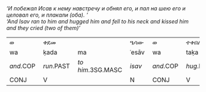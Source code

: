 

<p style="margin: 0pt 0pt 0pt 0pt;"><i>‘&#1048; &#1087;&#1086;&#1073;&#1077;&#1078;&#1072;&#1083; &#1048;&#1089;&#1072;&#1074; &#1082; &#1085;&#1077;&#1084;&#1091; &#1085;&#1072;&#1074;&#1089;&#1090;&#1088;&#1077;&#1095;&#1091; &#1080; &#1086;&#1073;&#1085;&#1103;&#1083; &#1077;&#1075;&#1086;, &#1080; &#1087;&#1072;&#1083; &#1085;&#1072; &#1096;&#1077;&#1102; &#1077;&#1075;&#1086; &#1080; &#1094;&#1077;&#1083;&#1086;&#1074;&#1072;&#1083; &#1077;&#1075;&#1086;, &#1080; &#1087;&#1083;&#1072;&#1082;&#1072;&#1083;&#1080; (&#1086;&#1073;&#1072;). ’</i></p>

<p style="margin: 0pt 0pt 0pt 0pt;"><i>‘And Isav ran to him and hugged him and fell to his neck and kissed him and they cried (two of them)’</i></p>
<table cellpadding="3" cellspacing="0">
<tr>
<td class="lbor"><p style="margin: 0pt 0pt 0pt 0pt;">&#4808;&nbsp;</p></td>
<td colspan="2" class="lbor"><p style="margin: 0pt 0pt 0pt 0pt;">&#4672;&#4848;&#4632;&nbsp;</p></td>
<td class="lbor"><p style="margin: 0pt 0pt 0pt 0pt;">&#4820;&#4659;&#4813;&nbsp;</p></td>
<td class="lbor"><p style="margin: 0pt 0pt 0pt 0pt;">&#4808;&nbsp;</p></td>
<td colspan="3" class="lbor"><p style="margin: 0pt 0pt 0pt 0pt;">&#4720;&#4672;&#4704;&#4622;&nbsp;</p></td>
<td class="lbor"><p style="margin: 0pt 0pt 0pt 0pt;">&#4808;&nbsp;</p></td>
<td colspan="3" class="lbor"><p style="margin: 0pt 0pt 0pt 0pt;">&#4624;&#4672;&#4942;&nbsp;</p></td>
<td colspan="2" class="lbor"><p style="margin: 0pt 0pt 0pt 0pt;">&#4781;&#4659;&#4854;&nbsp;</p></td>
<td class="lbor"><p style="margin: 0pt 0pt 0pt 0pt;">&#4808;&nbsp;</p></td>
<td colspan="3" class="lbor"><p style="margin: 0pt 0pt 0pt 0pt;">&#4656;&#4816;&#4638;&nbsp;</p></td>
<td class="lbor"><p style="margin: 0pt 0pt 0pt 0pt;">&#4808;&nbsp;</p></td>
<td colspan="2" class="lbor"><p style="margin: 0pt 0pt 0pt 0pt;">&#4704;&#4776;&#4841;&nbsp;</p></td>
<td colspan="2" class="lrbor"><p style="margin: 0pt 0pt 0pt 0pt;">&#4781;&#4621;&#4772;&#4614;&#4633;&nbsp;</p></td>
</tr>
<tr>
<td class="lbor"><p style="margin: 0pt 0pt 0pt 0pt;">wa&nbsp;</p></td>
<td class="lbor"><p style="margin: 0pt 0pt 0pt 0pt;">&#7731;ada&nbsp;</p></td>
<td ><p style="margin: 0pt 0pt 0pt 0pt;">ma&nbsp;</p></td>
<td class="lbor"><p style="margin: 0pt 0pt 0pt 0pt;">&#703;es&#257;v&nbsp;</p></td>
<td class="lbor"><p style="margin: 0pt 0pt 0pt 0pt;">wa&nbsp;</p></td>
<td class="lbor"><p style="margin: 0pt 0pt 0pt 0pt;">ta&#7731;a&nbsp;</p></td>
<td ><p style="margin: 0pt 0pt 0pt 0pt;">ba&nbsp;</p></td>
<td ><p style="margin: 0pt 0pt 0pt 0pt;">lo&nbsp;</p></td>
<td class="lbor"><p style="margin: 0pt 0pt 0pt 0pt;">wa&nbsp;</p></td>
<td class="lbor"><p style="margin: 0pt 0pt 0pt 0pt;">&#7717;a&nbsp;</p></td>
<td ><p style="margin: 0pt 0pt 0pt 0pt;">&#7731;a&nbsp;</p></td>
<td ><p style="margin: 0pt 0pt 0pt 0pt;">fo&nbsp;</p></td>
<td class="lbor"><p style="margin: 0pt 0pt 0pt 0pt;">&#7731;&#601;sa&nbsp;</p></td>
<td ><p style="margin: 0pt 0pt 0pt 0pt;">do&nbsp;</p></td>
<td class="lbor"><p style="margin: 0pt 0pt 0pt 0pt;">wa&nbsp;</p></td>
<td class="lbor"><p style="margin: 0pt 0pt 0pt 0pt;">sa&nbsp;</p></td>
<td ><p style="margin: 0pt 0pt 0pt 0pt;">&#703;a&nbsp;</p></td>
<td ><p style="margin: 0pt 0pt 0pt 0pt;">mo&nbsp;</p></td>
<td class="lbor"><p style="margin: 0pt 0pt 0pt 0pt;">wa&nbsp;</p></td>
<td class="lbor"><p style="margin: 0pt 0pt 0pt 0pt;">bakay&nbsp;</p></td>
<td ><p style="margin: 0pt 0pt 0pt 0pt;">u&nbsp;</p></td>
<td class="lbor"><p style="margin: 0pt 0pt 0pt 0pt;">k&#601;l&#660;e&nbsp;</p></td>
<td class="rbor"><p style="margin: 0pt 0pt 0pt 0pt;">homu&nbsp;</p></td>
</tr>
<tr>
<td class="lbor"><p style="margin: 0pt 0pt 0pt 0pt;"><i>and</i>.COP&nbsp;</p></td>
<td class="lbor"><p style="margin: 0pt 0pt 0pt 0pt;"><i>run</i>.PAST&nbsp;</p></td>
<td ><p style="margin: 0pt 0pt 0pt 0pt;"><i>to him</i>.3SG.MASC&nbsp;</p></td>
<td class="lbor"><p style="margin: 0pt 0pt 0pt 0pt;"><i>isav</i>&nbsp;</p></td>
<td class="lbor"><p style="margin: 0pt 0pt 0pt 0pt;"><i>and</i>.COP&nbsp;</p></td>
<td class="lbor"><p style="margin: 0pt 0pt 0pt 0pt;"><i>hug</i>.PAST&nbsp;</p></td>
<td ><p style="margin: 0pt 0pt 0pt 0pt;">3SG&nbsp;</p></td>
<td ><p style="margin: 0pt 0pt 0pt 0pt;"><i>him</i>.OBJ.3SG.MASC&nbsp;</p></td>
<td class="lbor"><p style="margin: 0pt 0pt 0pt 0pt;"><i>and</i>.COP&nbsp;</p></td>
<td class="lbor"><p style="margin: 0pt 0pt 0pt 0pt;"><i>fall</i>.PAST&nbsp;</p></td>
<td ><p style="margin: 0pt 0pt 0pt 0pt;">3SG.MASC&nbsp;</p></td>
<td ><p style="margin: 0pt 0pt 0pt 0pt;"><i>to his</i>.OBJ.3SG.MASC&nbsp;</p></td>
<td class="lbor"><p style="margin: 0pt 0pt 0pt 0pt;"><i>neck</i>&nbsp;</p></td>
<td ><p style="margin: 0pt 0pt 0pt 0pt;"><i>his</i>.OBJ.3SG.MASC&nbsp;</p></td>
<td class="lbor"><p style="margin: 0pt 0pt 0pt 0pt;"><i>and</i>.COP&nbsp;</p></td>
<td class="lbor"><p style="margin: 0pt 0pt 0pt 0pt;"><i>kiss</i>.PAST&nbsp;</p></td>
<td ><p style="margin: 0pt 0pt 0pt 0pt;">3SG&nbsp;</p></td>
<td ><p style="margin: 0pt 0pt 0pt 0pt;"><i>him</i>.OBJ.3SG.MASC&nbsp;</p></td>
<td class="lbor"><p style="margin: 0pt 0pt 0pt 0pt;"><i>and</i>.COP&nbsp;</p></td>
<td class="lbor"><p style="margin: 0pt 0pt 0pt 0pt;"><i>cry</i>.PAST&nbsp;</p></td>
<td ><p style="margin: 0pt 0pt 0pt 0pt;"><i>they</i>.3PL&nbsp;</p></td>
<td class="lbor"><p style="margin: 0pt 0pt 0pt 0pt;"><i>two</i>&nbsp;</p></td>
<td class="rbor"><p style="margin: 0pt 0pt 0pt 0pt;"><i>of them</i>.OBJ.3PL&nbsp;</p></td>
</tr>
<tr>
<td class="lbor"><p style="margin: 0pt 0pt 0pt 0pt;">CONJ&nbsp;</p></td>
<td colspan="2" class="lbor"><p style="margin: 0pt 0pt 0pt 0pt;">V&nbsp;</p></td>
<td class="lbor"><p style="margin: 0pt 0pt 0pt 0pt;">N&nbsp;</p></td>
<td class="lbor"><p style="margin: 0pt 0pt 0pt 0pt;">CONJ&nbsp;</p></td>
<td colspan="3" class="lbor"><p style="margin: 0pt 0pt 0pt 0pt;">V&nbsp;</p></td>
<td class="lbor"><p style="margin: 0pt 0pt 0pt 0pt;">CONJ&nbsp;</p></td>
<td colspan="3" class="lbor"><p style="margin: 0pt 0pt 0pt 0pt;">V&nbsp;</p></td>
<td colspan="2" class="lbor"><p style="margin: 0pt 0pt 0pt 0pt;">N&nbsp;</p></td>
<td class="lbor"><p style="margin: 0pt 0pt 0pt 0pt;">CONJ&nbsp;</p></td>
<td colspan="3" class="lbor"><p style="margin: 0pt 0pt 0pt 0pt;">V&nbsp;</p></td>
<td class="lbor"><p style="margin: 0pt 0pt 0pt 0pt;">CONJ&nbsp;</p></td>
<td colspan="2" class="lbor"><p style="margin: 0pt 0pt 0pt 0pt;">N&nbsp;</p></td>
<td colspan="2" class="lrbor"><p style="margin: 0pt 0pt 0pt 0pt;">&nbsp;</p></td>
</tr>
</table>
<br>
<br>
</body></html>
